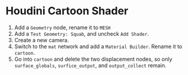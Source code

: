 # Houdini Cartoon Shader

1. Add a `Geometry` node, rename it to `MESH`
2. Add a `Test Geometry: Squab`, and uncheck `Add Shader`.
3. Create a new camera.
4. Switch to the `mat` network and add a `Material Builder`. Rename it to `cartoon`.
5. Go into `cartoon` and delete the two displacement nodes, so only `surface_globals`, `surfice_output`, and `output_collect` remain.